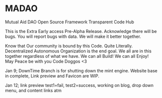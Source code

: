 # MADAO
Mutual Aid DAO Open Source Framework Transparent Code Hub


This is the Extra Early access Pre-Alpha Release. Acknowledge there will be bugs. You will report bugs with data. We will make it better together. 


Know that Our community is bound by this Code. Quite Literally. Decentralized Autonomous Organization is the end goal. We all are in this together regardless of what we have. We can all Build! We can all Enjoy! May Peace be with you Code Doggos <3

Jan 9; DownTime Branch is for shutting down the mint engine. Website base in complete, Link preview and Favicon are WIP.

Jan 12; link preview test1=fail, test2=success, working on blog, drop down menu, and content links atm
